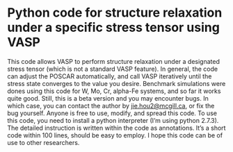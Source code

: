 # Python code for structure relaxation under a specific stress tensor using VASP
This code allows VASP to perform structure relaxation under a designated stress tensor (which is not a standard VASP feature). 
In general, the code can adjust the POSCAR automatically, and call VASP iteratively until the stress state converges to the value you desire. 
Benchmark simulations were dones using this code for W, Mo, Cr, alpha-Fe systems, and so far it works quite good. 
Still, this is a beta version and you may encounter bugs. In which case, you can contact the author by jie.hou2@mcgill.ca, or fix the bug yourself. 
Anyone is free to use, modify, and spread this code. To use this code, you need to install a python interpreter (I’m using python 2.7.3).
The detailed instruction is written within the code as annotations. It’s a short code within 100 lines, should be easy to employ. 
I hope this code can be of use to other researchers.
